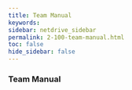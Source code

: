 ```yaml
---
title: Team Manual
keywords:
sidebar: netdrive_sidebar
permalink: 2-100-team-manual.html
toc: false
hide_sidebar: false
---
```


### **Team Manual**

